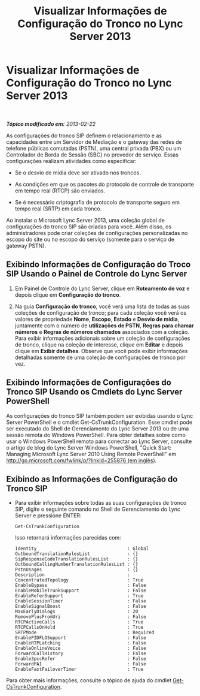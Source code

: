 ﻿---
title: Visualizar Informações de Configuração do Tronco no Lync Server 2013
TOCTitle: Visualizar Informações de Configuração do Tronco no Lync Server 2013
ms:assetid: ebe10e14-08c2-4797-9254-9ed89516d5cd
ms:mtpsurl: https://technet.microsoft.com/pt-br/library/JJ721927(v=OCS.15)
ms:contentKeyID: 49886469
ms.date: 05/19/2016
mtps_version: v=OCS.15
ms.translationtype: HT
---

# Visualizar Informações de Configuração do Tronco no Lync Server 2013

 

_**Tópico modificado em:** 2013-02-22_

As configurações do tronco SIP definem o relacionamento e as capacidades entre um Servidor de Mediação e o gateway das redes de telefone públicas comutadas (PSTN), uma central privada (PBX) ou um Controlador de Borda de Sessão (SBC) no provedor de serviço. Essas configurações realizam atividades como especificar:

  - Se o desvio de mídia deve ser ativado nos troncos.

  - As condições em que os pacotes do protocolo de controle de transporte em tempo real (RTCP) são enviados.

  - Se é necessário criptografia de protocolo de transporte seguro em tempo real (SRTP) em cada tronco.

Ao instalar o Microsoft Lync Server 2013, uma coleção global de configurações do tronco SIP são criadas para você. Além disso, os administradores pode criar coleções de configurações personalizadas no escopo do site ou no escopo do serviço (somente para o serviço de gateway PSTN).

## Exibindo Informações de Configuração do Troco SIP Usando o Painel de Controle do Lync Server

1.  Em Painel de Controle do Lync Server, clique em **Roteamento de voz** e depois clique em **Configuração do tronco**.

2.  Na guia **Configuração do tronco**, você verá uma lista de todas as suas coleções de configuração de tronco; para cada coleção você verá os valores de propriedade **Nome**, **Escopo**, **Estado** e **Desvio de mídia**, juntamente com o número de **utilizações de PSTN**, **Regras para chamar números** e **Regras de números chamados** associados com a coleção. Para exibir informações adicionais sobre um coleção de configurações de tronco, clique na coleção de interesse, clique em **Editar** e depois clique em **Exibir detalhes**. Observe que você pode exibir informações detalhadas somente de uma coleção de configurações de tronco por vez.

## Exibindo Informações de Configurações do Tronco SIP Usando os Cmdlets do Lync Server PowerShell

As configurações do tronco SIP também podem ser exibidas usando o Lync Server PowerShell e o cmdlet Get-CsTrunkConfiguration. Esse cmdlet pode ser executado do Shell de Gerenciamento do Lync Server 2013 ou de uma sessão remota do Windows PowerShell. Para obter detalhes sobre como usar o Windows PowerShell remoto para conectar ao Lync Server, consulte o artigo de blog do Lync Server Windows PowerShell, "Quick Start: Managing Microsoft Lync Server 2010 Using Remote PowerShell" em [http://go.microsoft.com/fwlink/p/?linkId=255876 (em inglês)](http://go.microsoft.com/fwlink/p/?linkid=255876).

## Exibindo as Informações de Configuração do Tronco SIP

  - Para exibir informações sobre todas as suas configurações de tronco SIP, digite o seguinte comando no Shell de Gerenciamento do Lync Server e pressione ENTER:
    
        Get-CsTrunkConfiguration
    
    Isso retornará informações parecidas com:
    
        Identity                                  : Global
        OutboundTranslationRulesList              : {}
        SipResponseCodeTranslationRulesList       : {}
        OutboundCallingNumberTranslationRulesList : {}
        PstnUsages                                : {}
        Description                               :
        ConcentratedTopology                      : True
        EnableBypass                              : False
        EnableMobileTrunkSupport                  : False
        EnableReferSupport                        : True
        EnableSessionTimer                        : False
        EnableSignalBoost                         : False
        MaxEarlyDialogs                           : 20
        RemovePlusFromUri                         : False
        RTCPActiveCalls                           : True
        RTCPCallsOnHold                           : True
        SRTPMode                                  : Required
        EnablePIDFLOSupport                       : False
        EnableRTPLatching                         : False
        EnableOnlineVoice                         : False
        ForwardCallHistory                        : False
        Enable3pccRefer                           : False
        ForwardPAI                                : False
        EnableFastFailoverTimer                   : True

Para obter mais informações, consulte o tópico de ajuda do cmdlet [Get-CsTrunkConfiguration](get-cstrunkconfiguration.md).

